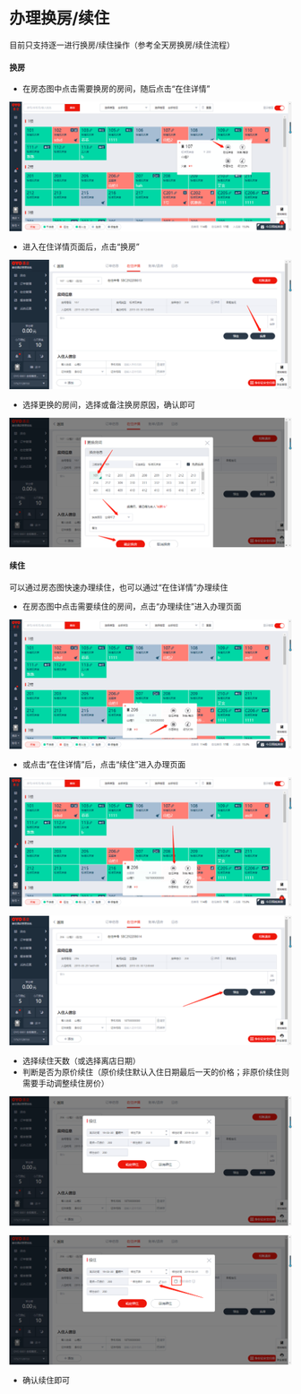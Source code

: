 # 办理换房/续住

目前只支持逐一进行换房/续住操作（参考全天房换房/续住流程）

#### 换房

* 在房态图中点击需要换房的房间，随后点击“在住详情”

![](../../../.gitbook/assets/image%20%28331%29.png)

* 进入在住详情页面后，点击“换房”

![](../../../.gitbook/assets/image%20%28123%29.png)

* 选择更换的房间，选择或备注换房原因，确认即可

![](../../../.gitbook/assets/image%20%28475%29.png)

#### 续住

可以通过房态图快速办理续住，也可以通过“在住详情”办理续住

* 在房态图中点击需要续住的房间，点击“办理续住”进入办理页面

![](../../../.gitbook/assets/image%20%28377%29.png)

* 或点击“在住详情”后，点击“续住”进入办理页面

![](../../../.gitbook/assets/image%20%2890%29.png)

![](../../../.gitbook/assets/image%20%28189%29.png)

* 选择续住天数（或选择离店日期）
* 判断是否为原价续住（原价续住默认入住日期最后一天的价格；非原价续住则需要手动调整续住房价）

![](../../../.gitbook/assets/image%20%2871%29.png)

![](../../../.gitbook/assets/image%20%28720%29.png)

* 确认续住即可

